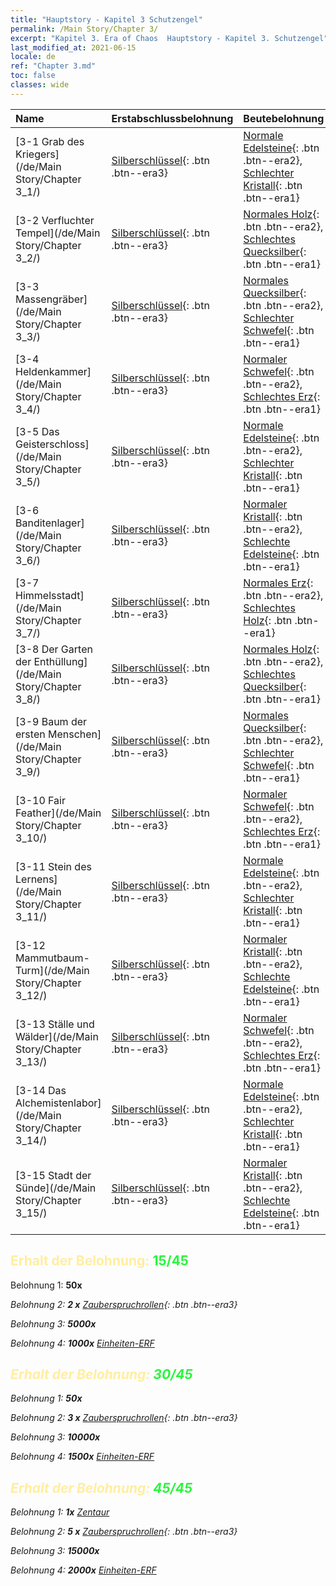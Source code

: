 ```yaml
---
title: "Hauptstory - Kapitel 3 Schutzengel"
permalink: /Main Story/Chapter 3/
excerpt: "Kapitel 3. Era of Chaos  Hauptstory - Kapitel 3. Schutzengel"
last_modified_at: 2021-06-15
locale: de
ref: "Chapter 3.md"
toc: false
classes: wide
---
```


  | Name |  Erstabschlussbelohnung | Beutebelohnung |
  |:------------|:------------|:------------| 
  | [3-1 Grab des Kriegers](/de/Main Story/Chapter 3_1/) | [Silberschlüssel](/ItemsDE/con_693/){: .btn .btn--era3} | [Normale Edelsteine](/ItemsDE/mat_10/){: .btn .btn--era2}, [Schlechter Kristall](/ItemsDE/mat_5/){: .btn .btn--era1} |
  | [3-2 Verfluchter Tempel](/de/Main Story/Chapter 3_2/) | [Silberschlüssel](/ItemsDE/con_693/){: .btn .btn--era3} | [Normales Holz](/ItemsDE/mat_7/){: .btn .btn--era2}, [Schlechtes Quecksilber](/ItemsDE/mat_2/){: .btn .btn--era1} |
  | [3-3 Massengräber](/de/Main Story/Chapter 3_3/) | [Silberschlüssel](/ItemsDE/con_693/){: .btn .btn--era3} | [Normales Quecksilber](/ItemsDE/mat_8/){: .btn .btn--era2}, [Schlechter Schwefel](/ItemsDE/mat_3/){: .btn .btn--era1} |
  | [3-4 Heldenkammer](/de/Main Story/Chapter 3_4/) | [Silberschlüssel](/ItemsDE/con_693/){: .btn .btn--era3} | [Normaler Schwefel](/ItemsDE/mat_9/){: .btn .btn--era2}, [Schlechtes Erz](/ItemsDE/mat_1/){: .btn .btn--era1} |
  | [3-5 Das Geisterschloss](/de/Main Story/Chapter 3_5/) | [Silberschlüssel](/ItemsDE/con_693/){: .btn .btn--era3} | [Normale Edelsteine](/ItemsDE/mat_10/){: .btn .btn--era2}, [Schlechter Kristall](/ItemsDE/mat_5/){: .btn .btn--era1} |
  | [3-6 Banditenlager](/de/Main Story/Chapter 3_6/) | [Silberschlüssel](/ItemsDE/con_693/){: .btn .btn--era3} | [Normaler Kristall](/ItemsDE/mat_11/){: .btn .btn--era2}, [Schlechte Edelsteine](/ItemsDE/mat_4/){: .btn .btn--era1} |
  | [3-7 Himmelsstadt](/de/Main Story/Chapter 3_7/) | [Silberschlüssel](/ItemsDE/con_693/){: .btn .btn--era3} | [Normales Erz](/ItemsDE/mat_6/){: .btn .btn--era2}, [Schlechtes Holz](/ItemsDE/mat_1/){: .btn .btn--era1} |
  | [3-8 Der Garten der Enthüllung](/de/Main Story/Chapter 3_8/) | [Silberschlüssel](/ItemsDE/con_693/){: .btn .btn--era3} | [Normales Holz](/ItemsDE/mat_7/){: .btn .btn--era2}, [Schlechtes Quecksilber](/ItemsDE/mat_2/){: .btn .btn--era1} |
  | [3-9 Baum der ersten Menschen](/de/Main Story/Chapter 3_9/) | [Silberschlüssel](/ItemsDE/con_693/){: .btn .btn--era3} | [Normales Quecksilber](/ItemsDE/mat_8/){: .btn .btn--era2}, [Schlechter Schwefel](/ItemsDE/mat_3/){: .btn .btn--era1} |
  | [3-10 Fair Feather](/de/Main Story/Chapter 3_10/) | [Silberschlüssel](/ItemsDE/con_693/){: .btn .btn--era3} | [Normaler Schwefel](/ItemsDE/mat_9/){: .btn .btn--era2}, [Schlechtes Erz](/ItemsDE/mat_1/){: .btn .btn--era1} |
  | [3-11 Stein des Lernens](/de/Main Story/Chapter 3_11/) | [Silberschlüssel](/ItemsDE/con_693/){: .btn .btn--era3} | [Normale Edelsteine](/ItemsDE/mat_10/){: .btn .btn--era2}, [Schlechter Kristall](/ItemsDE/mat_5/){: .btn .btn--era1} |
  | [3-12 Mammutbaum-Turm](/de/Main Story/Chapter 3_12/) | [Silberschlüssel](/ItemsDE/con_693/){: .btn .btn--era3} | [Normaler Kristall](/ItemsDE/mat_11/){: .btn .btn--era2}, [Schlechte Edelsteine](/ItemsDE/mat_4/){: .btn .btn--era1} |
  | [3-13 Ställe und Wälder](/de/Main Story/Chapter 3_13/) | [Silberschlüssel](/ItemsDE/con_693/){: .btn .btn--era3} | [Normaler Schwefel](/ItemsDE/mat_9/){: .btn .btn--era2}, [Schlechtes Erz](/ItemsDE/mat_1/){: .btn .btn--era1} |
  | [3-14 Das Alchemistenlabor](/de/Main Story/Chapter 3_14/) | [Silberschlüssel](/ItemsDE/con_693/){: .btn .btn--era3} | [Normale Edelsteine](/ItemsDE/mat_10/){: .btn .btn--era2}, [Schlechter Kristall](/ItemsDE/mat_5/){: .btn .btn--era1} |
  | [3-15 Stadt der Sünde](/de/Main Story/Chapter 3_15/) | [Silberschlüssel](/ItemsDE/con_693/){: .btn .btn--era3} | [Normaler Kristall](/ItemsDE/mat_11/){: .btn .btn--era2}, [Schlechte Edelsteine](/ItemsDE/mat_4/){: .btn .btn--era1} |


## <span style="color: #ffeea0">Erhalt der Belohnung: </span><span style="color: #27f73a">15/45</span>

 Belohnung 1:  **50x** <i class="fas fa-gem"/>

 Belohnung 2: **2 x** [Zauberspruchrollen](/ItemsDE/con_694/){: .btn .btn--era3}

 Belohnung 3:  **5000x** <i class="fas fa-coins"/>

 Belohnung 4:  **1000x** [Einheiten-ERF](/ItemsDE/con_902/)



## <span style="color: #ffeea0">Erhalt der Belohnung: </span><span style="color: #27f73a">30/45</span>

 Belohnung 1:  **50x** <i class="fas fa-gem"/>

 Belohnung 2: **3 x** [Zauberspruchrollen](/ItemsDE/con_694/){: .btn .btn--era3}

 Belohnung 3:  **10000x** <i class="fas fa-coins"/>

 Belohnung 4:  **1500x** [Einheiten-ERF](/ItemsDE/con_902/)



## <span style="color: #ffeea0">Erhalt der Belohnung: </span><span style="color: #27f73a">45/45</span>

 Belohnung 1:  **1x** [Zentaur](/de/units/Centaur/)

 Belohnung 2: **5 x** [Zauberspruchrollen](/ItemsDE/con_694/){: .btn .btn--era3}

 Belohnung 3:  **15000x** <i class="fas fa-coins"/>

 Belohnung 4:  **2000x** [Einheiten-ERF](/ItemsDE/con_902/)

